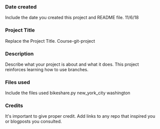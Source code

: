 ### Date created
Include the date you created this project and README file. 11/6/18

### Project Title
Replace the Project Title. Course-git-project 

### Description
Describe what your project is about and what it does. This project reinforces learning how to use branches.

### Files used
Include the files used
bikeshare.py
new_york_city
washington

### Credits
It's important to give proper credit. Add links to any repo that inspired you or blogposts you consulted.




